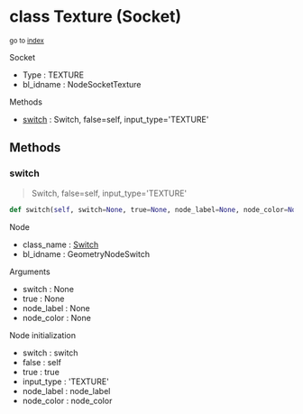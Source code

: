# class Texture (Socket)

<sub>go to [index](/docs/index.md)</sub>

Socket
 - Type : TEXTURE
 - bl_idname : NodeSocketTexture

Methods
 - [switch](#switch) : Switch, false=self, input_type='TEXTURE'

## Methods

### switch

> Switch, false=self, input_type='TEXTURE'

``` python
def switch(self, switch=None, true=None, node_label=None, node_color=None):
```
Node
 - class_name : [Switch](/docs/GeoNodes_classes/Switch.md)
 - bl_idname : GeometryNodeSwitch

Arguments
 - switch : None
 - true : None
 - node_label : None
 - node_color : None

Node initialization
 - switch : switch
 - false : self
 - true : true
 - input_type : 'TEXTURE'
 - node_label : node_label
 - node_color : node_color
